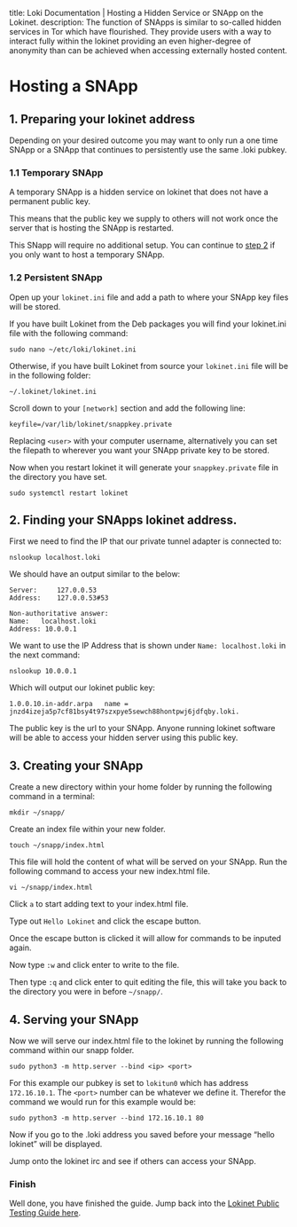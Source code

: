 title: Loki Documentation | Hosting a Hidden Service or SNApp on the Lokinet.
description: The function of SNApps is similar to so-called hidden services in Tor which have flourished. They provide users with a way to interact fully within the lokinet providing an even higher-degree of anonymity than can be achieved when accessing externally hosted content.

# Hosting a SNApp
## 1. Preparing your lokinet address

Depending on your desired outcome you may want to only run a one time SNApp or a SNApp that continues to persistently use the same .loki pubkey.

### 1.1 Temporary SNApp
A temporary SNApp is a hidden service on lokinet that does not have a permanent public key. 

This means that the public key we supply to others will not work once the server that is hosting the SNApp is restarted.

This SNapp will require no additional setup. You can continue to [step 2](#2-finding-your-snapps-lokinet-address) if you only want to host a temporary SNApp.

### 1.2 Persistent SNApp
Open up your `lokinet.ini` file and add a path to where your SNApp key files will be stored.

If you have built Lokinet from the Deb packages you will find your lokinet.ini file with the following command:
```
sudo nano ~/etc/loki/lokinet.ini
```
Otherwise, if you have built Lokinet from source your `lokinet.ini` file will be in the following folder:
```
~/.lokinet/lokinet.ini
```

Scroll down to your `[network]` section and add the following line:

```
keyfile=/var/lib/lokinet/snappkey.private 
```

Replacing `<user>` with your computer username, alternatively you can set the filepath to wherever you want your SNApp private key to be stored.

Now when you restart lokinet it will generate your `snappkey.private` file in the directory you have set.
```
sudo systemctl restart lokinet
```

## 2. Finding your SNApps lokinet address.

First we need to find the IP that our private tunnel adapter is connected to:

```
nslookup localhost.loki
```

We should have an output similar to the below:
```
Server:		127.0.0.53
Address:	127.0.0.53#53

Non-authoritative answer:
Name:	localhost.loki
Address: 10.0.0.1
```

We want to use the IP Address that is shown under `Name: localhost.loki` in the next command:

```
nslookup 10.0.0.1
```

Which will output our lokinet public key:

```
1.0.0.10.in-addr.arpa	name = jnzd4izeja5p7cf81bsy4t97szxpye5sewch88hontpwj6jdfqby.loki.
```

The public key is the url to your SNApp. Anyone running lokinet software will be able to access your hidden server using this public key.

## 3. Creating your SNApp
Create a new directory within your home folder by running the following command in a terminal:

```
mkdir ~/snapp/
```
Create an index file within your new folder.

```
touch ~/snapp/index.html
```

This file will hold the content of what will be served on your SNApp. Run the following command to access your new index.html file.

```
vi ~/snapp/index.html
```

Click `a` to start adding text to your index.html file.

Type out `Hello Lokinet` and click the escape button.

Once the escape button is clicked it will allow for commands to be inputed again.

Now type `:w` and click enter to write to the file.

Then type `:q` and click enter to quit editing the file, this will take you back to the directory you were in before `~/snapp/`.

## 4. Serving your SNApp

Now we will serve our index.html file to the lokinet by running the following command within our snapp folder.

```
sudo python3 -m http.server --bind <ip> <port>
```

For this example our pubkey is set to `lokitun0` which has address `172.16.10.1`. The `<port>` number can be whatever we define it. Therefor the command we would run for this example would be:
```
sudo python3 -m http.server --bind 172.16.10.1 80
``` 
Now if you go to the .loki address you saved before your message “hello lokinet” will be displayed. 

Jump onto the lokinet irc and see if others can access your SNApp.

### Finish

Well done, you have finished the guide. Jump back into the [Lokinet Public Testing Guide here](../PublicTestingGuide/).